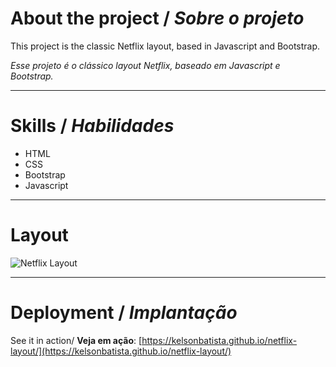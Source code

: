 # About the project / *Sobre o projeto*

This project is the classic Netflix layout, based in Javascript and Bootstrap.

*Esse projeto é o clássico layout Netflix, baseado em Javascript e Bootstrap.*

---
# Skills / *Habilidades*

 - HTML
 - CSS
 - Bootstrap
 - Javascript

---
# Layout

<img src="intro.gif" alt="Netflix Layout" />

---
# Deployment / *Implantação*

See it in action/ **Veja em ação**: [https://kelsonbatista.github.io/netflix-layout/](https://kelsonbatista.github.io/netflix-layout/)

